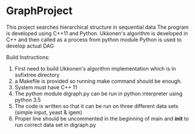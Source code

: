 # GraphProject
This project searches hierarchical structure in sequential data
The program is developed using C++11 and Python.
Ukkonen's algorithm is developed in C++ and then called as a process from python module
Python is used to develop actual DAG 

Build Instructions:

1. First need to build Ukkonen's algorithm implementation which is in sufixtree directory
2. a Makefile is provided so running make command should be enough.
3. System must have C++ 11
4. The python module digraph.py can be run in python interpreter using python 3.5
5. The code is written so that it can be run on three different data sets (simple input, yeast & igem)
6. Proper line should be uncommented in the beginning of main and __init__ to run correct data set in digraph.py
 